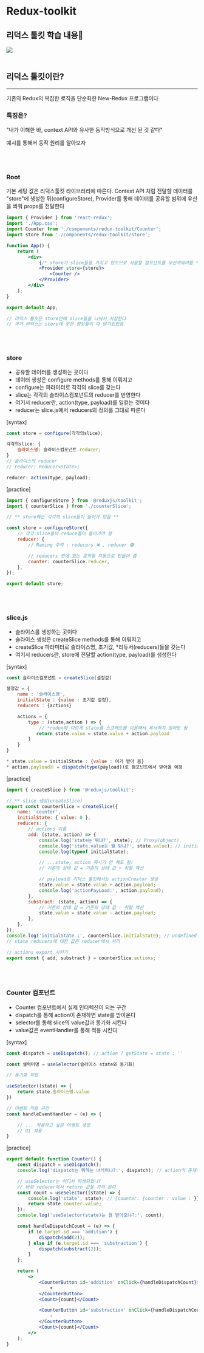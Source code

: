 # Redux-toolkit

## 리덕스 툴킷 학습 내용📝

<img src='../../assets/reduxToolkit.jpeg'>

</br>
</br>

## 리덕스 툴킷이란?

---

기존의 Redux의 복잡한 로직을 단순화한 New-Redux 프로그램이다

### 특징은?

"내가 이해한 바, context API와 유사한 동작방식으로 개선 된 것 같다"

예시를 통해서 동작 원리를 알아보자

<br>
<br>

### Root

기본 세팅 값은 리덕스툴킷 라이브러리에 따른다.
Context API 처럼 전달할 데이터를 "store"에 생성한 뒤(configureStore),
Provider를 통해 데이터를 공유할 범위에 우산을 씌워 props를 전달한다

```jsx
import { Provider } from 'react-redux';
import './App.css';
import Counter from './components/redux-toolkit/Counter';
import store from './components/redux-toolkit/store';

function App() {
    return (
        <div>
            {/* store가 slice들을 가지고 있으므로 사용할 컴포넌트를 우산씌워야함 */}
            <Provider store={store}>
                <Counter />
            </Provider>
        </div>
    );
}

export default App;

// 리덕스 툴킷은 store안에 slice들을 나눠서 저장한다
// 과거 리덕스는 store에 모든 정보들이 다 담겨있었음
```

<br>
<br>

### store

-   공유할 데이터를 생성하는 곳이다
-   데이터 생성은 configure methods를 통해 이뤄지고
-   configure는 파라미터로 각각의 slice를 갖는다
-   slice는 각각의 슬라이스컴포넌트의 reducer를 반영한다
-   여기서 reducer란, action(type, payload)를 일컫는 것이다
-   reducer는 slice.js에서 reducers의 정의를 그대로 따른다

[syntax]

```js
const store = configure(각각의slice);

각각의slice: {
    슬라이스명: 슬라이스컴포넌트.reducer;
}
// 슬라이스의 reducer
// reducer: Reducer<State>;

reducer: action(type, payload);
```

[practice]

```js
import { configureStore } from '@reduxjs/toolkit';
import { counterSlice } from './counterSlice';

// ** store에는 각각의 slice들이 들어가 있음 **

const store = configureStore({
    // 각각 slice들의 reduce들이 들어가야 함
    reducer: {
        // Naming 주의 : reducers ❌ , reducer 🟢

        // reducers 안에 있는 로직을 자동으로 만들어 줌
        counter: counterSlice.reducer,
    },
});

export default store;
```

<br>
<br>

### slice.js

-   슬라이스를 생성하는 곳이다
-   슬라이스 생성은 createSlice methods를 통해 이뤄지고
-   createSlice 파라미터로 슬라이스명, 초기값, \*리듀서(reducers)들을 갖는다
-   여기서 reducers란, store에 전달할 action(type, payload)를 생성한다

[syntax]

```js
const 슬라이스컴포넌트 = createSlice(설정값)

설정값 = {
    name : '슬라이스명',
    initialState : {value : 초기값 설정},
    reducers : {actions}

    actions = {
        type : (state,action ) => {
            // *redux와 다르게 state를 스프레드를 이용해서 복사하지 않아도 됨
           return state.value = state.value + action.payload
        }
    }
}

* state.value = initialState : {value : 이거 받아 옴}
* action.payload는 = dispatch(type(payload))로 컴포넌트에서 받아올 예정
```

[practice]

```js
import { createSlice } from '@reduxjs/toolkit';

// ** slice 생성(createSlice)
export const counterSlice = createSlice({
    name: 'counter',
    initialState: { value: 0 },
    reducers: {
        // actions 이름
        add: (state, action) => {
            console.log('state는 뭐냐?', state); // Proxy(object)
            console.log('state.value는 뭘 받냐?', state.value); // initialState 받음
            console.log(typeof initialState);

            // ...state, action 뭐시기 안 해도 됨!
            // 기존의 상태 값 = 기존의 상태 값 + 취할 액션

            // payload은 리덕스 툴킷에서는 actionCreator 생성
            state.value = state.value + action.payload;
            console.log('actionPayLoad:', action.payload);
        },
        substract: (state, action) => {
            // 기존의 상태 값 = 기존의 상태 값 - 취할 액션
            state.value = state.value - action.payload;
        },
    },
});
console.log('initialState :', counterSlice.initialState); // undefined
// state reducers에 대한 값은 reducer에서 처리

// actions export 시키기
export const { add, substract } = counterSlice.actions;
```

<br>
<br>

### Counter 컴포넌트

-   Counter 컴포넌트에서 실제 인터렉션이 되는 구간
-   dispatch를 통해 action이 존재하면 state를 받아온다
-   selector를 통해 slice의 value값과 동기화 시킨다
-   value값은 eventHandler를 통해 적용 시킨다

[syntax]

```jsx
const dispatch = useDispatch(); // action ? getState = state : ''

const 셀럭터명 = useSelector(슬라이스 state와 동기화)

// 동기화 작업

useSelector((state) => {
    return state.슬라이스명.value
})

// 이벤트 적용 구간
const handleEventHandler = (e) => {

    // ... 적용하고 싶은 이벤트 생성
    // UI 적용
}

```

[practice]

```jsx
export default function Counter() {
    const dispatch = useDispatch();
    console.log('dispatch는 뭐하는 녀석이냐?:', dispatch); // action이 존재하면 state를 불러오는 미들웨어

    // useSelector는 어디서 파생되었나?
    // 바로 reducer에서 return 값을 가져 온다.
    const count = useSelector((state) => {
        console.log('state', state); // {counter: {counter : value : }}}
        return state.counter.value;
    });
    console.log('useSelector(state)는 뭘 받아오냐?:', count);

    const handleDispatchCount = (e) => {
        if (e.target.id === 'addition') {
            dispatch(add(2));
        } else if (e.target.id === 'substraction') {
            dispatch(substract(2));
        }
    };

    return (
        <>
            <CounterButton id='addition' onClick={handleDispatchCount}>
                +
            </CounterButton>
            <Count>{count}</Count>

            <CounterButton id='substraction' onClick={handleDispatchCount}>
                -
            </CounterButton>
            <Count>{count}</Count>
        </>
    );
}
```
